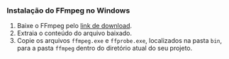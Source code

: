 ### Instalação do FFmpeg no Windows

1. Baixe o FFmpeg pelo [link de download](https://github.com/BtbN/FFmpeg-Builds/releases/download/autobuild-2023-11-30-12-55/ffmpeg-n6.0.1-win64-gpl-6.0.zip).
2. Extraia o conteúdo do arquivo baixado.
3. Copie os arquivos `ffmpeg.exe` e `ffprobe.exe`, localizados na pasta `bin`, para a pasta `ffmpeg` dentro do diretório atual do seu projeto.
